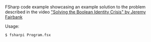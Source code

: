 FSharp code example showcasing an example solution to the problem described in the video
["Solving the Boolean Identity Crisis" by Jeremy Fairbank](https://www.youtube.com/watch?v=6TDKHGtAxeg)

Usage:

```bash
$ fsharpi Program.fsx
```
